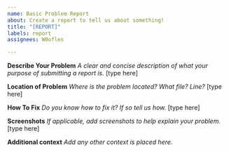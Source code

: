```yaml
---
name: Basic Problem Report
about: Create a report to tell us about something!
title: "[REPORT]"
labels: report
assignees: W0ofles

---
```


**Describe Your Problem**
_A clear and concise description of what your purpose of submitting a report is._
[type here]

**Location of Problem**
_Where is the problem located? What file? Line?_
[type here]

**How To Fix**
_Do you know how to fix it? If so tell us how._
[type here]

**Screenshots**
_If applicable, add screenshots to help explain your problem._
[type here]

**Additional context**
_Add any other context is placed here._
